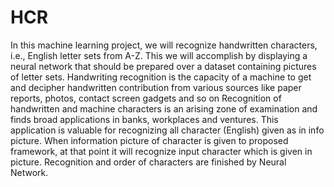 # HCR
In this machine learning project, we will recognize handwritten characters, i.e., English letter sets from A-Z. This we will accomplish by displaying a neural network that should be prepared over a dataset containing pictures of letter sets. Handwriting recognition is the capacity of a machine to get and decipher handwritten contribution from various sources like paper reports, photos, contact screen gadgets and so on Recognition of handwritten and machine characters is an arising zone of examination and finds broad applications in banks, workplaces and ventures. This application is valuable for recognizing all character (English) given as in info picture. When information picture of character is given to proposed framework, at that point it will recognize input character which is given in picture. Recognition and order of characters are finished by Neural Network.
